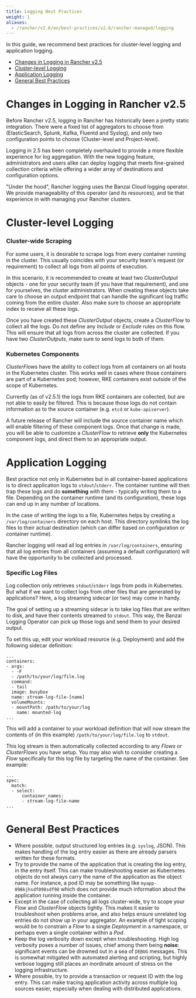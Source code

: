 ```yaml
---
title: Logging Best Practices
weight: 1
aliases:
  - /rancher/v2.6/en/best-practices/v2.6/rancher-managed/logging
---
```

In this guide, we recommend best practices for cluster-level logging and application logging.

- [Changes in Logging in Rancher v2.5](#changes-in-logging-in-rancher-v2-5)
- [Cluster-level Logging](#cluster-level-logging)
- [Application Logging](#application-logging)
- [General Best Practices](#general-best-practices)

# Changes in Logging in Rancher v2.5

Before Rancher v2.5, logging in Rancher has historically been a pretty static integration. There were a fixed list of aggregators to choose from (ElasticSearch, Splunk, Kafka, Fluentd and Syslog), and only two configuration points to choose (Cluster-level and Project-level).

Logging in 2.5 has been completely overhauled to provide a more flexible experience for log aggregation. With the new logging feature, administrators and users alike can deploy logging that meets fine-grained collection criteria while offering a wider array of destinations and configuration options. 

"Under the hood", Rancher logging uses the Banzai Cloud logging operator. We provide manageability of this operator (and its resources), and tie that experience in with managing your Rancher clusters. 

# Cluster-level Logging

### Cluster-wide Scraping

For some users, it is desirable to scrape logs from every container running in the cluster. This usually coincides with your security team's request (or requirement) to collect all logs from all points of execution.

In this scenario, it is recommended to create at least two _ClusterOutput_ objects - one for your security team (if you have that requirement), and one for yourselves, the cluster administrators. When creating these objects take care to choose an output endpoint that can handle the significant log traffic coming from the entire cluster. Also make sure to choose an appropriate index to receive all these logs.

Once you have created these _ClusterOutput_ objects, create a _ClusterFlow_ to collect all the logs. Do not define any _Include_ or _Exclude_ rules on this flow. This will ensure that all logs from across the cluster are collected. If you have two _ClusterOutputs_, make sure to send logs to both of them. 

### Kubernetes Components

_ClusterFlows_ have the ability to collect logs from all containers on all hosts in the Kubernetes cluster. This works well in cases where those containers are part of a Kubernetes pod; however, RKE containers exist outside of the scope of Kubernetes.

Currently (as of v2.5.1) the logs from RKE containers are collected, but are not able to easily be filtered. This is because those logs do not contain information as to the source container (e.g. `etcd` or `kube-apiserver`). 

A future release of Rancher will include the source container name which will enable filtering of these component logs. Once that change is made, you will be able to customize a _ClusterFlow_ to retrieve **only** the Kubernetes component logs, and direct them to an appropriate output.

# Application Logging

Best practice not only in Kubernetes but in all container-based applications is to direct application logs to `stdout`/`stderr`. The container runtime will then trap these logs and do **something** with them - typically writing them to a file. Depending on the container runtime (and its configuration), these logs can end up in any number of locations.

In the case of writing the logs to a file, Kubernetes helps by creating a `/var/log/containers` directory on each host. This directory symlinks the log files to their actual destination (which can differ based on configuration or container runtime). 

Rancher logging will read all log entries in `/var/log/containers`, ensuring that all log entries from all containers (assuming a default configuration) will have the opportunity to be collected and processed. 

### Specific Log Files

Log collection only retrieves `stdout`/`stderr` logs from pods in Kubernetes. But what if we want to collect logs from other files that are generated by applications? Here, a log streaming sidecar (or two) may come in handy.

The goal of setting up a streaming sidecar is to take log files that are written to disk, and have their contents streamed to `stdout`. This way, the Banzai Logging Operator can pick up those logs and send them to your desired output. 

To set this up, edit your workload resource (e.g. Deployment) and add the following sidecar definition:

```
...
containers:
- args:
  - -F
  - /path/to/your/log/file.log
  command:
  - tail
  image: busybox
  name: stream-log-file-[name]
  volumeMounts:
  - mountPath: /path/to/your/log
    name: mounted-log
...
```

This will add a container to your workload definition that will now stream the contents of (in this example) `/path/to/your/log/file.log` to `stdout`.

This log stream is then automatically collected according to any _Flows_ or _ClusterFlows_ you have setup. You may also wish to consider creating a _Flow_ specifically for this log file by targeting the name of the container. See example:

```
...
spec:
  match:
  - select:
      container_names:
      - stream-log-file-name
...
```


# General Best Practices

- Where possible, output structured log entries (e.g. `syslog`, JSON). This makes handling of the log entry easier as there are already parsers written for these formats. 
- Try to provide the name of the application that is creating the log entry, in the entry itself. This can make troubleshooting easier as Kubernetes objects do not always carry the name of the application as the object name. For instance, a pod ID may be something like `myapp-098kjhsdf098sdf98` which does not provide much information about the application running inside the container. 
- Except in the case of collecting all logs cluster-wide, try to scope your _Flow_ and _ClusterFlow_ objects tightly. This makes it easier to troubleshoot when problems arise, and also helps ensure unrelated log entries do not show up in your aggregator. An example of tight scoping would be to constrain a _Flow_ to a single _Deployment_ in a namespace, or perhaps even a single container within a _Pod_.
- Keep the log verbosity down except when troubleshooting. High log verbosity poses a number of issues, chief among them being **noise**: significant events can be drowned out in a sea of `DEBUG` messages. This is somewhat mitigated with automated alerting and scripting, but highly verbose logging still places an inordinate amount of stress on the logging infrastructure. 
- Where possible, try to provide a transaction or request ID with the log entry. This can make tracing application activity across multiple log sources easier, especially when dealing with distributed applications. 